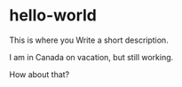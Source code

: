 # hello-world
This is where you  Write a short description.

I am in Canada on vacation, but still working.

How about that?
